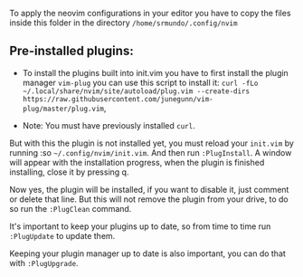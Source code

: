 To apply the neovim configurations in your editor you have to copy the files inside this folder in the directory `/home/srmundo/.config/nvim`

## Pre-installed plugins:
* To install the plugins built into init.vim you have to first install the plugin manager
`vim-plug` you can use this script to install it: 
`curl -fLo ~/.local/share/nvim/site/autoload/plug.vim --create-dirs https://raw.githubusercontent.com/junegunn/vim-plug/master/plug.vim`, 

* Note:
You must have previously installed `curl`.

But with this the plugin is not installed yet, you must reload your `init.vim` by running :so `~/.config/nvim/init.vim`. And then run `:PlugInstall`. 
A window will appear with the installation progress, when the plugin is finished installing, close it by pressing q.

Now yes, the plugin will be installed, if you want to disable it, just comment or delete that line. 
But this will not remove the plugin from your drive, to do so run the `:PlugClean` command.

It's important to keep your plugins up to date, so from time to time run `:PlugUpdate` to update them.

Keeping your plugin manager up to date is also important, you can do that with `:PlugUpgrade`.
